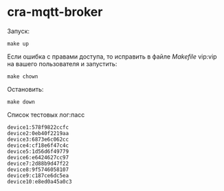 # cra-mqtt-broker
Запуск:
```
make up
```

Если ошибка с правами доступа, то исправить в файле *Makefile* vip:vip на вашего пользователя и запустить:
```
make chown
```
Остановить:
```
make down
```

Список тестовых лог:пасс
```
device1:578f9822ccfc
device2:0eb40f2219aa
device3:6873e6c062cc
device4:cf18e6f47c4c
device5:1d56d6f49779
device6:e6424627cc97
device7:2d88b9d47f22
device8:9f5746058107
device9:c187ce6dc5ea
device10:e8ed0a45a0c3
```
